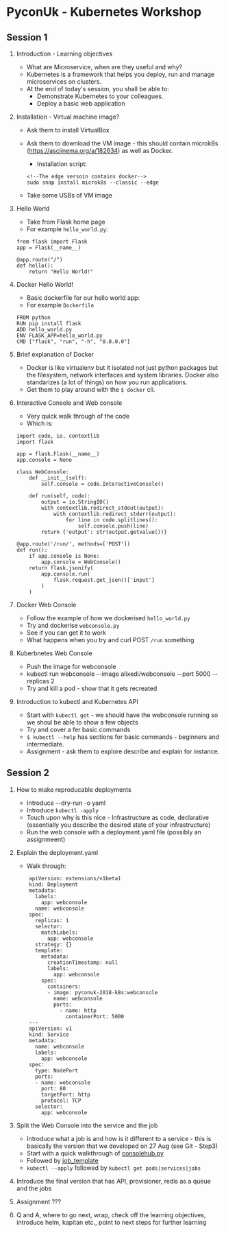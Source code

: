 PyconUk - Kubernetes Workshop
=============================

Session 1
---------

1. Introduction - Learning objectives

	* What are Microservice, when are they useful and why?
	* Kubernetes is a framework that helps you deploy, run and manage microservices on clusters. 
	* At the end of today's session, you shall be able to:
		* Demonstrate Kubernetes to your colleagues.
		* Deploy a basic web application 

2. Installation - Virtual machine image?
	* Ask them to install VirtualBox
	* Ask them to download the VM image - this should contain microk8s (https://asciinema.org/a/182634) as well as Docker.
		* Installation script:

		```
		<!--The edge versoin contains docker-->
		sudo snap install microk8s --classic --edge
		```

	* Take some USBs of VM image

3. Hello World 
	* Take from Flask home page
	* For example `hello_world.py`:
	
    ```
    from flask import Flask
    app = Flask(__name__)

    @app.route("/")
    def hello():
        return "Hello World!"	    
    ```

4. Docker Hello World!
	* Basic dockerfile for our hello world app:
	* For example `Dockerfile`

	```
	FROM python
	RUN pip install flask
	ADD hello_world.py
	ENV FLASK_APP=hello_world.py
	CMD ["flask", "run", "-h", "0.0.0.0"]
	```

5. Brief explanation of Docker
    * Docker is like virtualenv but it isolated not just python packages but the filesystem, network interfaces and system libraries. Docker also standarizes (a lot of things) on how you run applications.
    * Get them to play around with the `$ docker` cli.

6. Interactive Console and Web console
	* Very quick walk through of the code
	* Which is:

    ```
    import code, io, contextlib
    import flask

    app = flask.Flask(__name__)
    app.console = None

    class WebConsole:
        def __init__(self):
            self.console = code.InteractiveConsole()

        def run(self, code):
            output = io.StringIO()
            with contextlib.redirect_stdout(output):
                with contextlib.redirect_stderr(output):
                    for line in code.splitlines():
                        self.console.push(line)
            return {'output': str(output.getvalue())}

    @app.route('/run/', methods=['POST'])
    def run():
        if app.console is None:
            app.console = WebConsole()
        return flask.jsonify( 
            app.console.run(
                flask.request.get_json()['input']
            )
        )
    ```

6. Docker Web Console
	* Follow the example of how we dockerised `hello_world.py`
	* Try and dockerise `webconsole.py`
	* See if you can get it to work
	* What happens when you try and curl POST `/run` something

7. Kuberbnetes Web Console 
    * Push the image for webconsole
    * kubectl run webconsole --image alixedi/webconsole --port 5000 --replicas 2
    * Try and kill a pod - show that it gets recreated

8. Introduction to kubectl and Kubernetes API
    * Start with `kubectl get` - we should have the webconsole running so we shoul be able to show a few objects
    * Try and cover a fer basic commands
    * `$ kubectl --help` has sections for basic commands - beginners and intermediate.
    * Assignment - ask them to explore describe and explain for instance.


Session 2
---------

1. How to make reproducable deployments
    * Introduce --dry-run -o yaml
    * Introduce `kubectl -apply`
    * Touch upon why is this nice - Infrastructure as code, declarative (essentially you describe the desired state of your infrastructure)
	 * Run the web console with a deployment.yaml file (possibly an assignmeent)

2. Explain the deployment.yaml
    * Walk through:
    
    ```
		apiVersion: extensions/v1beta1
		kind: Deployment
		metadata:
		  labels:
		    app: webconsole
		  name: webconsole
		spec:
		  replicas: 1
		  selector:
		    matchLabels:
		      app: webconsole
		  strategy: {}
		  template:
		    metadata:
		      creationTimestamp: null
		      labels:
		        app: webconsole
		    spec:
		      containers:
		      - image: pyconuk-2018-k8s:webconsole
		        name: webconsole
		        ports:
		          - name: http
		            containerPort: 5000
		---
		apiVersion: v1
		kind: Service
		metadata:
		  name: webconsole
		  labels:
		    app: webconsole
		spec:
		  type: NodePort
		  ports:
		  - name: webconsole
		    port: 80
		    targetPort: http
		    protocol: TCP
		  selector:
		    app: webconsole
    ```

4. Split the Web Console into the service and the job
    * Introduce what a job is and how is it different to a service - this is basically the version that we developed on 27 Aug (see Git - Step3)
    * Start with a quick walkthrough of [consolehub.py](https://github.com/alixedi/pyconuk-2018-k8s/blob/master/step3/consolehub/consolehub.py)
    * Followed by [job_template](https://github.com/alixedi/pyconuk-2018-k8s/blob/master/step3/consolehub/job-template.yaml)
    * `kubectl --apply` followed by `kubectl get pods|services|jobs`

5. Introduce the final version that has API, provisioner, redis as a queue and the jobs

6. Assignment ???

7. Q and A, where to go next, wrap, check off the learning objectives, introduce helm, kapitan etc., point to next steps for further learning

